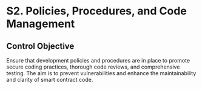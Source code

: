 # S2. Policies, Procedures, and Code Management

## Control Objective
Ensure that development policies and procedures are in place to promote secure coding practices, thorough code reviews, and comprehensive testing. The aim is to prevent vulnerabilities and enhance the maintainability and clarity of smart contract code.

